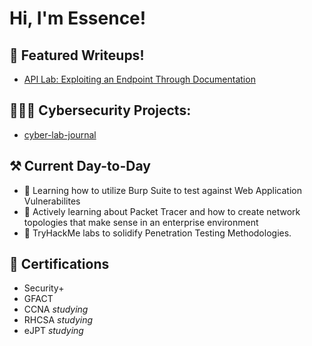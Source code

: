 <h1>Hi, I'm Essence! </h1>

<h2>📝 Featured Writeups!</h2>

- [API Lab: Exploiting an Endpoint Through Documentation](https://github.com/essenced83/cyber-lab-journal/blob/main/web-security-academy/writeups/api-testing/index.md)

<h2>👩🏽‍💻 Cybersecurity Projects:</h2>

  - [cyber-lab-journal](https://github.com/essenced83/cyber-lab-journal)

<h2>⚒️ Current Day-to-Day </h2>

- 🌱 Learning how to utilize Burp Suite to test against Web Application Vulnerabilites
- 🌱 Actively learning about Packet Tracer and how to create network topologies that make sense in an enterprise environment
- 🌱 TryHackMe labs to solidify Penetration Testing Methodologies.

<h2>📜 Certifications </h2>

  - Security+
  - GFACT
  - CCNA *studying*
  - RHCSA *studying*
  - eJPT *studying*

<!--
**joshmadakor1/joshmadakor1** is a ✨ _special_ ✨ repository because its `README.md` (this file) appears on your GitHub profile.

Here are some ideas to get you started:

- 🔭 I’m currently working on ...
- 🌱 I’m currently learning ...
- 👯 I’m looking to collaborate on ...
- 🤔 I’m looking for help with ...
- 💬 Ask me about ...
- 📫 How to reach me: ...
- 😄 Pronouns: ...
- ⚡ Fun fact: ...
-->
